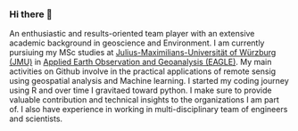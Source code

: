 ### Hi there 👋

An enthusiastic and results-oriented team player with an extensive academic background in geoscience and Environment. I am currently pursiuing my MSc studies at [Julius-Maximilians-Universität of Würzburg (JMU)](https://www.uni-wuerzburg.de/en/home/) in [Applied Earth Observation and Geoanalysis (EAGLE)](http://eagle-science.org/). My main activities on Github involve in the practical applications of remote sensig using geospatial analysis and Machine learning. I started my coding journey using R and over time I gravitaed toward python. 
I make sure to provide valuable contribution and technical insights to the organizations I am part of. I also have experience in working in multi-disciplinary team of engineers and scientists.
